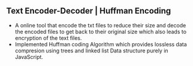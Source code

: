 ## Text Encoder-Decoder | Huffman Encoding

* A online tool that encode the txt files to reduce their size and decode the encoded files to get back to their original size which also leads to encryption of the text files.
* Implemented Huffman coding Algorithm which provides lossless data compresion using trees and linked list Data structure purely in JavaScript.
